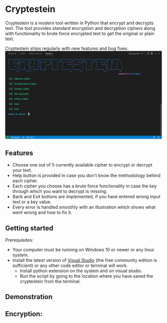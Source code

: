 # Cryptestein
Cryptestein is a modern tool written in Python that encrypt and decrypts text.
The tool provides standard encryption and decryption ciphers along with functionality to brute force encrypted text to get the original or plain text.

Cryptestein ships regularly with new features and bug fixes.
![Cryptestein_Screenshot](docs/images/Screenshot_1.png)

## Features
- Choose one out of 5 currently available cipher to encrypt or decrypt your text.
- Help button is provided in case you don't know the methodology behind each cipher.
- Each cipher you choose has a brute force functionality in case the key through which you want to decrypt is missing.
- Back and Exit buttons are implemented, if you have entered wrong input text or a key value.
- Every error is handled smoothly with an illustration which shows what went wrong and how to fix it.

## Getting started
Prerequisites:
- Your computer must be running on Windows 10 or newer or any linux system.
- Install the latest version of [Visual Studio](https://visualstudio.microsoft.com/downloads/) (the free community edition is sufficient) or any other code editor or terminal will work.
  - Install python extension on the system and on visual studio.
  - Run the script by going to the location where you have saved the cryptestein from the terminal.

## Demonstration
Encryption:
- 
